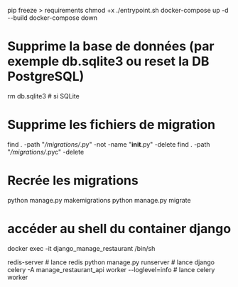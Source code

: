 pip freeze > requirements
chmod +x ./entrypoint.sh
docker-compose up -d --build
docker-compose down

# Supprime la base de données (par exemple db.sqlite3 ou reset la DB PostgreSQL)
rm db.sqlite3  # si SQLite

# Supprime les fichiers de migration
find . -path "*/migrations/*.py" -not -name "__init__.py" -delete
find . -path "*/migrations/*.pyc" -delete

# Recrée les migrations
python manage.py makemigrations
python manage.py migrate

# accéder au shell du container django
docker exec -it django_manage_restaurant /bin/sh

redis-server        # lance redis
python manage.py runserver   # lance django
celery -A manage_restaurant_api worker --loglevel=info # lance celery worker

